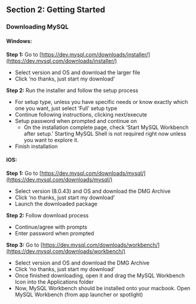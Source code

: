 ## **Section 2: Getting Started**

### Downloading MySQL

#### Windows:  
**Step 1:** Go to [https://dev.mysql.com/downloads/installer/](https://dev.mysql.com/downloads/installer/)
- Select version and OS and download the larger file  
- Click ‘no thanks, just start my download’

**Step 2:** Run the installer and follow the setup process
- For setup type, unless you have specific needs or know exactly which one you want, just select ‘Full’ setup type  
- Continue following instructions, clicking next/execute  
- Setup password when prompted and continue on  
  - On the installation complete page, check ‘Start MySQL Workbench after setup.’ Starting MySQL Shell is not required right now unless you want to explore it.   
- Finish installation

#### IOS:  
**Step 1:** Go to [https://dev.mysql.com/downloads/mysql/](https://dev.mysql.com/downloads/mysql/) 
- Select version (8.0.43) and OS and download the DMG Archive  
- Click ‘no thanks, just start my download’  
- Launch the downloaded package

**Step 2:** Follow download process
- Continue/agree with prompts  
- Enter password when prompted

**Step 3:** Go to [https://dev.mysql.com/downloads/workbench/](https://dev.mysql.com/downloads/workbench/) 
- Select version and OS and download the DMG Archive  
- Click ‘no thanks, just start my download’  
- Once finished downloading, open it and drag the MySQL Workbench Icon into the Applications folder  
- Now, MySQL Workbench should be installed onto your macbook. Open MySQL Workbench (from app launcher or spotlight) 